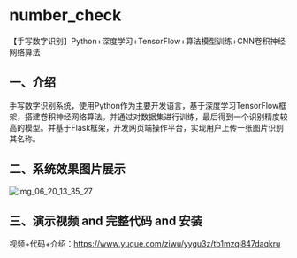 # number_check
【手写数字识别】Python+深度学习+TensorFlow+算法模型训练+CNN卷积神经网络算法

## 一、介绍
手写数字识别系统，使用Python作为主要开发语言，基于深度学习TensorFlow框架，搭建卷积神经网络算法。并通过对数据集进行训练，最后得到一个识别精度较高的模型。并基于Flask框架，开发网页端操作平台，实现用户上传一张图片识别其名称。

## 二、系统效果图片展示
![img_06_20_13_35_27](https://github.com/user-attachments/assets/95197daf-216a-4d86-aeb2-3800a8eba51d)

## 三、演示视频 and 完整代码 and 安装
视频+代码+介绍：https://www.yuque.com/ziwu/yygu3z/tb1mzqi847daqkru
